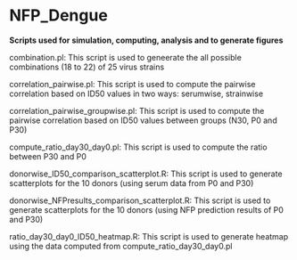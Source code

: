 # NFP_Dengue

**Scripts used for simulation, computing, analysis and to generate figures**


combination.pl: This script is used to geneerate the all possible combinations (18 to 22) of 25 virus strains 

correlation_pairwise.pl: This script is used to compute the pairwise correlation based on ID50 values in two ways: serumwise, strainwise

correlation_pairwise_groupwise.pl: This script is used to compute the pairwise correlation based on ID50 values between groups (N30, P0 and P30)

compute_ratio_day30_day0.pl: This script is used to compute the ratio between P30 and P0

donorwise_ID50_comparison_scatterplot.R: This script is used to generate scatterplots for the 10 donors (using serum data from P0 and P30)

donorwise_NFPresults_comparison_scatterplot.R: This script is used to generate scatterplots for the 10 donors (using NFP prediction results of P0 and P30)

ratio_day30_day0_ID50_heatmap.R: This script is used to generate heatmap using the data computed from compute_ratio_day30_day0.pl
